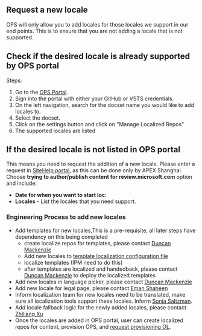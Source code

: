  ## Request a new locale
OPS will only allow you to add locales for those locales we support in our end points. This is to ensure that you are not adding a locale that is not supported.

## Check if the desired locale is already supported by OPS portal

Steps:
1. Go to the [OPS Portal](http://OPS).
2. Sign into the portal with either your GitHub or VSTS credentials.
3. On the left navigation, search for the docset name you would like to add locales to.
4. Select the docset.
5. Click on the settings button and click on "Manage Localized Repos"
6. The supported locales are listed

## If the desired locale is not listed in OPS portal
This means you need to request the addition of a new locale. Please enter a request in [SiteHelp portal](http://aka.ms/sitehelp), as this can be done only by APEX Shanghai. Choose **trying to author/publish content for review.microsoft.com** option and include:

- **Date for when you want to start loc:**
- **Locales** - List the locales that you need support.

### Engineering Process to add new locales
* Add templates for new locales,This is a pre-requisite, all later steps have dependency on this being completed
    * create localize repos for templates, please contact [Duncan Mackenzie](mailto:Duncan.Mackenzie@microsoft.com)
    * Add new locales to [template localization configuration file](https://github.com/Microsoft/templates.docs.msft/blob/master/.localization-config) 
    * localize templates (IPM need to do this)
    * after templates are localized and handedback, please contact [Duncan Mackenzie](mailto:Duncan.Mackenzie@microsoft.com) to deploy the localized templates 
* Add new locales in language picker, please contact [Duncan Mackenzie](mailto:Duncan.Mackenzie@microsoft.com)
* Add new locale for legal page, please contact [Eman Shaheen](mailto:eshaheen@microsoft.com)
* Inform localization team for new locales need to be translated, make sure all localization tools support these locales. Inform [Sonja Saltzman](mailto:sonjas@microsoft.com).
* Add locale fallback logic for the newly added locales, please contact [Zhiliang Xu](mailto:Zhiliang.Xu@microsoft.com)
* Once the locales are added in OPS portal, user can create localized repos for content, provision OPS, and [request provisioning OL](Provision_Localized_Repo.md).
 
